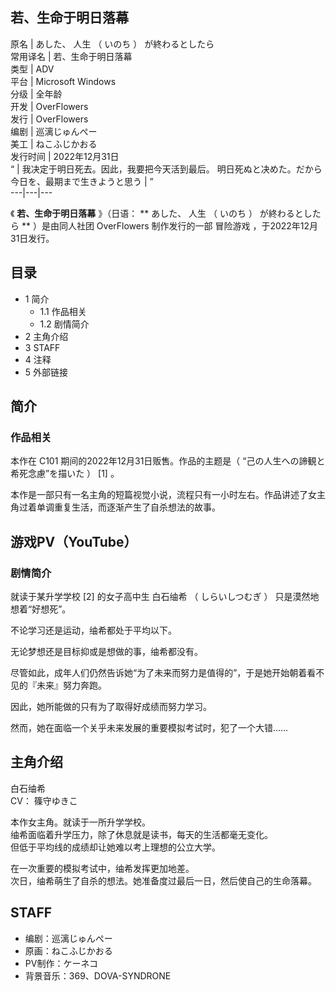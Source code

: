 若、生命于明日落幕  
---  
原名  |  あした、  人生  （  いのち  ）  が終わるとしたら   
常用译名  |  若、生命于明日落幕   
类型  |  ADV   
平台  |  Microsoft Windows   
分级  |  全年龄   
开发  |  OverFlowers   
发行  |  OverFlowers   
编剧  |  巡漓じゅんぺー   
美工  |  ねこふじかおる   
发行时间  |  2022年12月31日   
“  |  我决定于明日死去。因此，我要把今天活到最后。  明日死ぬと决めた。だから今日を、最期まで生きようと思う  |  ”   
---|---|---  
  
《 **若、生命于明日落幕** 》（日语： ** あした、  人生  （  いのち  ）  が終わるとしたら  ** ）是由同人社团
OverFlowers  制作发行的一部  冒险游戏  ，于2022年12月31日发行。

##  目录

  * 1  简介 
    * 1.1  作品相关 
    * 1.2  剧情简介 
  * 2  主角介绍 
  * 3  STAFF 
  * 4  注释 
  * 5  外部链接 

##  简介

###  作品相关

本作在  C101  期间的2022年12月31日贩售。作品的主题是（  “己の人生への諦観と希死念慮”を描いた  ）  [1]  。

本作是一部只有一名主角的短篇视觉小说，流程只有一小时左右。作品讲述了女主角过着单调重复生活，而逐渐产生了自杀想法的故事。

游戏PV（YouTube）  
---  
  
###  剧情简介

就读于某升学学校  [2]  的女子高中生  白石䌷希  （  しらいしつむぎ  ）  只是漠然地想着“好想死”。

不论学习还是运动，䌷希都处于平均以下。

无论梦想还是目标抑或是想做的事，䌷希都没有。

尽管如此，成年人们仍然告诉她“为了未来而努力是值得的”，于是她开始朝着看不见的『未来』努力奔跑。

因此，她所能做的只有为了取得好成绩而努力学习。

然而，她在面临一个关乎未来发展的重要模拟考试时，犯了一个大错……

##  主角介绍

白石䌷希  
CV：  篠守ゆきこ

本作女主角。就读于一所升学学校。  
䌷希面临着升学压力，除了休息就是读书，每天的生活都毫无变化。  
但低于平均线的成绩却让她难以考上理想的公立大学。

在一次重要的模拟考试中，䌷希发挥更加地差。  
次日，䌷希萌生了自杀的想法。她准备度过最后一日，然后使自己的生命落幕。

##  STAFF

  * 编剧：巡漓じゅんぺー 
  * 原画：ねこふじかおる 
  * PV制作：ケーネコ 
  * 背景音乐：369、DOVA-SYNDRONE 